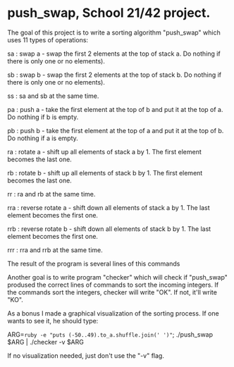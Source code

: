 # push_swap, School 21/42 project.

The goal of this project is to write a sorting algorithm "push_swap" which uses 11 types of operations:


sa : swap a - swap the first 2 elements at the top of stack a. Do nothing if there is only one or no elements).

sb : swap b - swap the first 2 elements at the top of stack b. Do nothing if there is only one or no elements).

ss : sa and sb at the same time.

pa : push a - take the first element at the top of b and put it at the top of a. Do nothing if b is empty.

pb : push b - take the first element at the top of a and put it at the top of b. Do nothing if a is empty.

ra : rotate a - shift up all elements of stack a by 1. The first element becomes the last one.

rb : rotate b - shift up all elements of stack b by 1. The first element becomes the last one.

rr : ra and rb at the same time.

rra : reverse rotate a - shift down all elements of stack a by 1. The last element becomes the first one.

rrb : reverse rotate b - shift down all elements of stack b by 1. The last element becomes the first one.

rrr : rra and rrb at the same time.


The result of the program is several lines of this commands

Another goal is to write program "checker" which will check if 
"push_swap" prodused the correct lines of commands to sort the incoming integers.
If the commands sort the integers, checker will write "OK". If not, it'll write "KO".

As a bonus I made a graphical visualization of the sorting process. If one wants to see it, he should type:

ARG=`ruby -e "puts (-50..49).to_a.shuffle.join(' ')"`; ./push_swap $ARG | ./checker -v $ARG

If no visualization needed, just don't use the "-v" flag.
